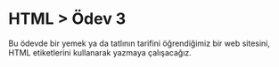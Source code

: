 # HTML > Ödev 3
Bu ödevde bir yemek ya da tatlının tarifini öğrendiğimiz bir web sitesini, HTML etiketlerini kullanarak yazmaya çalışacağız.
